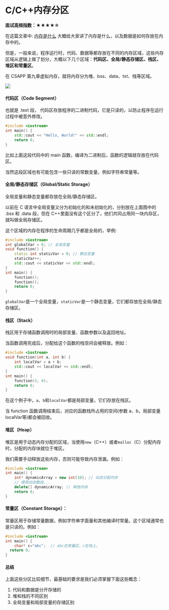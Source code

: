 #  C/C++内存分区

**面试高频指数：★★★★☆**

在这篇文章中: [内存是什么](https://www.yuque.com/csguide/cf15wf/kylp0mcfd5vohkgz) 大概给大家讲了内存是什么，以及数据是如何存放在内存中的。

但是，一般来说，程序运行时，代码、数据等都存放在不同的内存区域，这些内存区域从逻辑上做了划分，大概以下几个区域：**代码区、全局/静态存储区、栈区、堆区和常量区**。

在 CSAPP 第九章虚拟内存，就将内存分为堆、bss、data、txt、栈等区域。

![](https://cdn.how2cs.cn/csguide/060037.png)
#### 代码区（Code Segment）

也就是 .text 段， 代码区存放程序的二进制代码，它是只读的，以防止程序在运行过程中被意外修改。

```cpp
#include <iostream>
int main() {
    std::cout << "Hello, World!" << std::endl;
    return 0;
}
```

比如上面这段代码中的 main 函数，编译为二进制后，函数的逻辑就存放在代码区。

当然这段区域也有可能包含一些只读的常数变量，例如字符串常量等。

#### 全局/静态存储区（Global/Static Storage）

全局变量和静态变量都存放在全局/静态存储区。

以前在 C 语言中全局变量又分为初始化的和未初始化的，分别放在上面图中的 .bss 和 .data 段，但在 C++里面没有这个区分了，他们共同占用同一块内存区，就叫做全局存储区。

这个区域的内存在程序的生命周期几乎都是全局的，举例:

```cpp
#include <iostream>
int globalVar = 0; // 全局变量
void function() {
    static int staticVar = 0; // 静态变量
    staticVar++;
    std::cout << staticVar << std::endl;
}
int main() {
    function();
    function();
    return 0;
}
```

`globalVar`是一个全局变量，`staticVar`是一个静态变量，它们都存放在全局/静态存储区。

#### 栈区（Stack）

栈区用于存储函数调用时的局部变量、函数参数以及返回地址。

当函数调用完成后，分配给这个函数的栈空间会被释放。例如：

```cpp
#include <iostream>
void function(int a, int b) {
    int localVar = a + b;
    std::cout << localVar << std::endl;
}
int main() {
    function(3, 4);
    return 0;
}
```

在这个例子中，`a`、`b`和`localVar`都是局部变量，它们存放在栈区。

当 function 函数调用结束后，对应的函数栈所占用的空间(参数 a、b，局部变量 localVar等)都会被回收。
#### 堆区（Heap）

堆区是用于动态内存分配的区域，当使用`new`（C++）或者`malloc`（C）分配内存时，分配的内存块就位于堆区。

我们需要手动释放这些内存，否则可能导致内存泄漏。例如：

```cpp
#include <iostream>
int main() {
    int* dynamicArray = new int[10]; // 动态分配内存
    // 使用动态数组...
    delete[] dynamicArray; // 释放内存
    return 0;
}
```

#### 常量区（Constant Storage）：

 常量区用于存储常量数据，例如字符串字面量和其他编译时常量。这个区域通常也是只读的。例如：
```cpp
#include <iostream>
int main() {
	char* c="abc";  // abc在常量区，c在栈上。
  return 0;
}
```

#### 总结

上面这些分区比较细节，最基础的要求是我们必须掌握下面这些概念：

1. 代码和数据是分开存储的
2. 堆和栈的不同区别
3. 全局变量和局部变量的存储区别